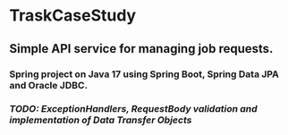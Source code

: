 # TraskCaseStudy
## Simple API service for managing job requests. 
### Spring project on Java 17 using Spring Boot, Spring Data JPA and Oracle JDBC. 
### *TODO: ExceptionHandlers, RequestBody validation and implementation of Data Transfer Objects*



